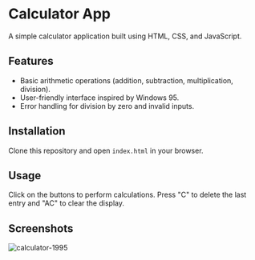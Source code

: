 # Calculator App

A simple calculator application built using HTML, CSS, and JavaScript. 

## Features
- Basic arithmetic operations (addition, subtraction, multiplication, division).
- User-friendly interface inspired by Windows 95.
- Error handling for division by zero and invalid inputs.

## Installation
Clone this repository and open `index.html` in your browser.

## Usage
Click on the buttons to perform calculations. Press "C" to delete the last entry and "AC" to clear the display.

## Screenshots
![calculator-1995](https://github.com/user-attachments/assets/bfaaefe1-04a7-4a34-990e-4b531852ac1b)


